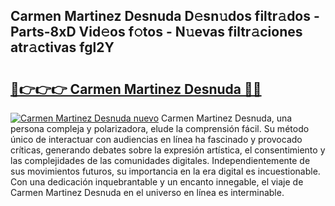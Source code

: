 ## Carmen Martinez Desnuda D𝚎sn𝚞dos filtr𝚊dos - Parts-8xD Vid𝚎os f𝚘tos - N𝚞evas filtr𝚊ciones atr𝚊ctivas fgl2Y

# <h2><a href="http://mbci2q.tromn.icu/?c=Carmen+Martinez+Desnuda">🔗👉👉👉 Carmen Martinez Desnuda 🔗🔗</a></h2>

[![Carmen Martinez Desnuda nuevo](https://i.imgur.com/pEAQMta.gif)](http://mbci2q.tromn.icu/?c=Carmen+Martinez+Desnuda)
Carmen Martinez Desnuda, una persona compleja y polarizadora, elude la comprensión fácil. Su método único de interactuar con audiencias en línea ha fascinado y provocado críticas, generando debates sobre la expresión artística, el consentimiento y las complejidades de las comunidades digitales. Independientemente de sus movimientos futuros, su importancia en la era digital es incuestionable. Con una dedicación inquebrantable y un encanto innegable, el viaje de Carmen Martinez Desnuda en el universo en línea es interminable.
